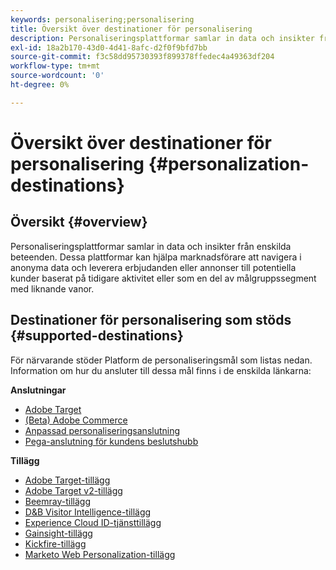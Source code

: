 ```yaml
---
keywords: personalisering;personalisering
title: Översikt över destinationer för personalisering
description: Personaliseringsplattformar samlar in data och insikter från enskilda beteenden. Dessa plattformar kan hjälpa marknadsförare att navigera i anonyma data och leverera erbjudanden eller annonser till potentiella kunder baserat på tidigare aktivitet eller som en del av målgruppssegment med liknande vanor.
exl-id: 18a2b170-43d0-4d41-8afc-d2f0f9bfd7bb
source-git-commit: f3c58dd95730393f899378ffedec4a49363df204
workflow-type: tm+mt
source-wordcount: '0'
ht-degree: 0%

---
```


# Översikt över destinationer för personalisering {#personalization-destinations}

## Översikt {#overview}

Personaliseringsplattformar samlar in data och insikter från enskilda beteenden. Dessa plattformar kan hjälpa marknadsförare att navigera i anonyma data och leverera erbjudanden eller annonser till potentiella kunder baserat på tidigare aktivitet eller som en del av målgruppssegment med liknande vanor.

## Destinationer för personalisering som stöds {#supported-destinations}

För närvarande stöder Platform de personaliseringsmål som listas nedan. Information om hur du ansluter till dessa mål finns i de enskilda länkarna:

**Anslutningar**

* [Adobe Target](adobe-target-connection.md)
* [(Beta) Adobe Commerce](adobe-commerce.md)
* [Anpassad personaliseringsanslutning](custom-personalization.md)
* [Pega-anslutning för kundens beslutshubb](pega.md)

**Tillägg**

* [Adobe Target-tillägg](adobe-target.md)
* [Adobe Target v2-tillägg](adobe-target-v2.md)
* [Beemray-tillägg](beemray.md)
* [D&amp;B Visitor Intelligence-tillägg](dnb.md)
* [Experience Cloud ID-tjänsttillägg](adobe-ecid.md)
* [Gainsight-tillägg](gainsight.md)
* [Kickfire-tillägg](kickfire.md)
* [Marketo Web Personalization-tillägg](marketo-web-personalization.md)

